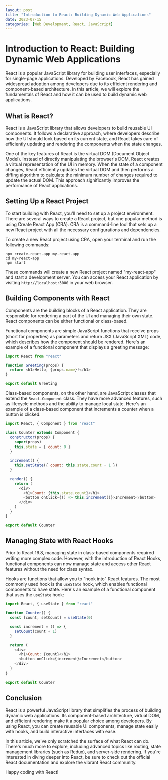 ```yaml
---
layout: post
title: "Introduction to React: Building Dynamic Web Applications"
date: 2023-07-15
categories: [Web Development, React, JavaScript]
---
```


# Introduction to React: Building Dynamic Web Applications

React is a popular JavaScript library for building user interfaces, especially for single-page applications. Developed by Facebook, React has gained widespread adoption among developers due to its efficient rendering and component-based architecture. In this article, we will explore the fundamentals of React and how it can be used to build dynamic web applications.

## What is React?

React is a JavaScript library that allows developers to build reusable UI components. It follows a declarative approach, where developers describe how the UI should look based on its current state, and React takes care of efficiently updating and rendering the components when the state changes.

One of the key features of React is the virtual DOM (Document Object Model). Instead of directly manipulating the browser's DOM, React creates a virtual representation of the UI in memory. When the state of a component changes, React efficiently updates the virtual DOM and then performs a diffing algorithm to calculate the minimum number of changes required to update the actual DOM. This approach significantly improves the performance of React applications.

## Setting Up a React Project

To start building with React, you'll need to set up a project environment. There are several ways to create a React project, but one popular method is using Create React App (CRA). CRA is a command-line tool that sets up a new React project with all the necessary configurations and dependencies.

To create a new React project using CRA, open your terminal and run the following commands:

```
npx create-react-app my-react-app
cd my-react-app
npm start
```

These commands will create a new React project named "my-react-app" and start a development server. You can access your React application by visiting `http://localhost:3000` in your web browser.

## Building Components with React

Components are the building blocks of a React application. They are responsible for rendering a part of the UI and managing their own state. React components can be either functional or class-based.

Functional components are simple JavaScript functions that receive props (short for properties) as parameters and return JSX (JavaScript XML) code, which describes how the component should be rendered. Here's an example of a functional component that displays a greeting message:

```javascript
import React from "react"

function Greeting(props) {
  return <h1>Hello, {props.name}!</h1>
}

export default Greeting
```

Class-based components, on the other hand, are JavaScript classes that extend the `React.Component` class. They have more advanced features, such as lifecycle methods and the ability to manage local state. Here's an example of a class-based component that increments a counter when a button is clicked:

```javascript
import React, { Component } from "react"

class Counter extends Component {
  constructor(props) {
    super(props)
    this.state = { count: 0 }
  }

  increment() {
    this.setState({ count: this.state.count + 1 })
  }

  render() {
    return (
      <div>
        <h1>Count: {this.state.count}</h1>
        <button onClick={() => this.increment()}>Increment</button>
      </div>
    )
  }
}

export default Counter
```

## Managing State with React Hooks

Prior to React 16.8, managing state in class-based components required writing more complex code. However, with the introduction of React Hooks, functional components can now manage state and access other React features without the need for class syntax.

Hooks are functions that allow you to "hook into" React features. The most commonly used hook is the `useState` hook, which enables functional components to have state. Here's an example of a functional component that uses the `useState` hook:

```javascript
import React, { useState } from "react"

function Counter() {
  const [count, setCount] = useState(0)

  const increment = () => {
    setCount(count + 1)
  }

  return (
    <div>
      <h1>Count: {count}</h1>
      <button onClick={increment}>Increment</button>
    </div>
  )
}

export default Counter
```

## Conclusion

React is a powerful JavaScript library that simplifies the process of building dynamic web applications. Its component-based architecture, virtual DOM, and efficient rendering make it a popular choice among developers. By using React, you can create reusable UI components, manage state easily with hooks, and build interactive interfaces with ease.

In this article, we've only scratched the surface of what React can do. There's much more to explore, including advanced topics like routing, state management libraries (such as Redux), and server-side rendering. If you're interested in diving deeper into React, be sure to check out the official React documentation and explore the vibrant React community.

Happy coding with React!
